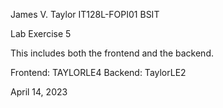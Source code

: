 James V. Taylor
IT128L-FOPI01
BSIT

Lab Exercise 5

This includes both the frontend and the backend.

Frontend: TAYLORLE4
Backend: TaylorLE2

April 14, 2023